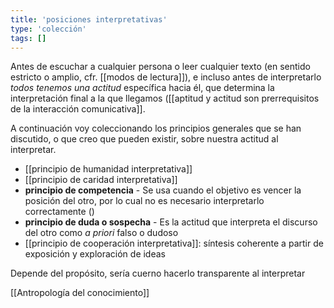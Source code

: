 ```yaml
---
title: 'posiciones interpretativas'
type: 'colección'
tags: []
---
```


Antes de escuchar a cualquier persona o leer cualquier texto (en sentido estricto o amplio, cfr. [[modos de lectura]]), e incluso antes de interpretarlo *todos tenemos una actitud* específica hacia él, que determina la interpretación final a la que llegamos ([[aptitud y actitud son prerrequisitos de la interacción comunicativa]].

A continuación voy coleccionando los principios generales que se han discutido, o que creo que pueden existir, sobre nuestra actitud al interpretar.

- [[principio de humanidad interpretativa]]
- [[principio de caridad interpretativa]]  
- **principio de competencia** - Se usa cuando el objetivo es vencer la posición del otro, por lo cual no es necesario interpretarlo correctamente ()
- **principio de duda o sospecha** - Es la actitud que interpreta el discurso del otro como *a priori* falso o dudoso
- [[principio de cooperación interpretativa]]: síntesis coherente a partir de exposición y exploración de ideas  
  
Depende del propósito, sería cuerno hacerlo transparente al interpretar

[[Antropología del conocimiento]]
